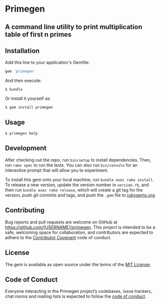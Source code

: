 # Primegen

## A command line utility to print multiplication table of first n primes

## Installation

Add this line to your application's Gemfile:

```ruby
gem 'primegen'
```

And then execute:

    $ bundle

Or install it yourself as:

    $ gem install primegen

## Usage

    $ primegen help


## Development

After checking out the repo, run `bin/setup` to install dependencies. Then, run `rake spec` to run the tests. You can also run `bin/console` for an interactive prompt that will allow you to experiment.

To install this gem onto your local machine, run `bundle exec rake install`. To release a new version, update the version number in `version.rb`, and then run `bundle exec rake release`, which will create a git tag for the version, push git commits and tags, and push the `.gem` file to [rubygems.org](https://rubygems.org).

## Contributing

Bug reports and pull requests are welcome on GitHub at https://github.com/[USERNAME]/primegen. This project is intended to be a safe, welcoming space for collaboration, and contributors are expected to adhere to the [Contributor Covenant](http://contributor-covenant.org) code of conduct.

## License

The gem is available as open source under the terms of the [MIT License](https://opensource.org/licenses/MIT).

## Code of Conduct

Everyone interacting in the Primegen project’s codebases, issue trackers, chat rooms and mailing lists is expected to follow the [code of conduct](https://github.com/[USERNAME]/primegen/blob/master/CODE_OF_CONDUCT.md).
